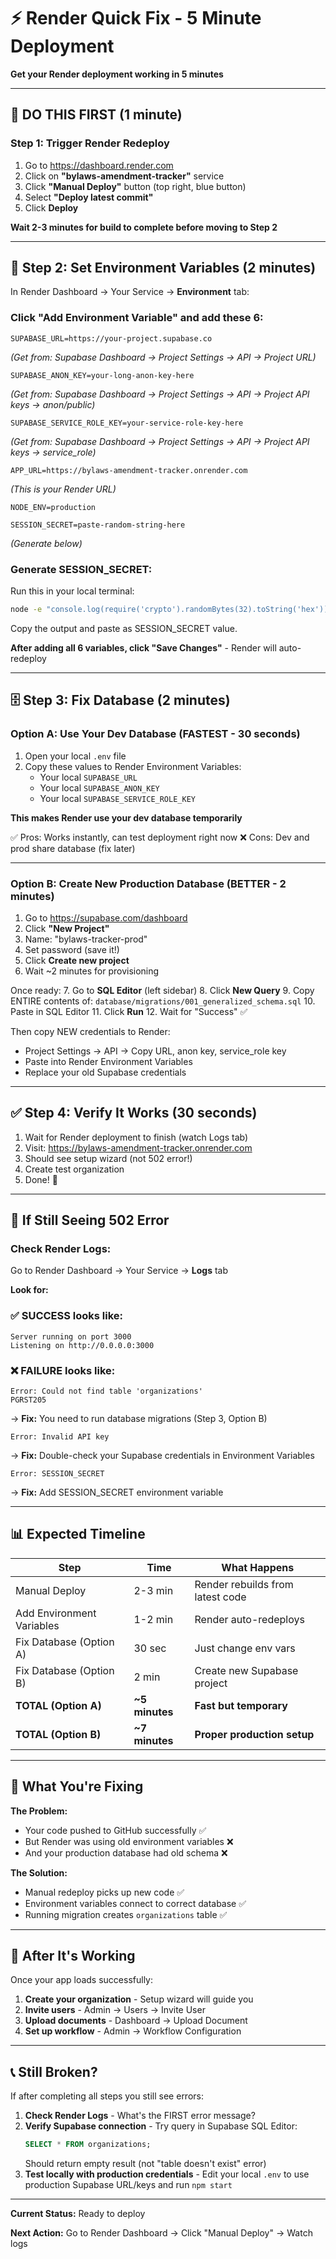 # ⚡ Render Quick Fix - 5 Minute Deployment

**Get your Render deployment working in 5 minutes**

---

## 🚨 DO THIS FIRST (1 minute)

### Step 1: Trigger Render Redeploy

1. Go to https://dashboard.render.com
2. Click on **"bylaws-amendment-tracker"** service
3. Click **"Manual Deploy"** button (top right, blue button)
4. Select **"Deploy latest commit"**
5. Click **Deploy**

**Wait 2-3 minutes for build to complete before moving to Step 2**

---

## 🔐 Step 2: Set Environment Variables (2 minutes)

In Render Dashboard → Your Service → **Environment** tab:

### Click "Add Environment Variable" and add these 6:

```env
SUPABASE_URL=https://your-project.supabase.co
```
*(Get from: Supabase Dashboard → Project Settings → API → Project URL)*

```env
SUPABASE_ANON_KEY=your-long-anon-key-here
```
*(Get from: Supabase Dashboard → Project Settings → API → Project API keys → anon/public)*

```env
SUPABASE_SERVICE_ROLE_KEY=your-service-role-key-here
```
*(Get from: Supabase Dashboard → Project Settings → API → Project API keys → service_role)*

```env
APP_URL=https://bylaws-amendment-tracker.onrender.com
```
*(This is your Render URL)*

```env
NODE_ENV=production
```

```env
SESSION_SECRET=paste-random-string-here
```
*(Generate below)*

### Generate SESSION_SECRET:

Run this in your local terminal:
```bash
node -e "console.log(require('crypto').randomBytes(32).toString('hex'))"
```

Copy the output and paste as SESSION_SECRET value.

**After adding all 6 variables, click "Save Changes"** - Render will auto-redeploy

---

## 🗄️ Step 3: Fix Database (2 minutes)

### Option A: Use Your Dev Database (FASTEST - 30 seconds)

1. Open your local `.env` file
2. Copy these values to Render Environment Variables:
   - Your local `SUPABASE_URL`
   - Your local `SUPABASE_ANON_KEY`
   - Your local `SUPABASE_SERVICE_ROLE_KEY`

**This makes Render use your dev database temporarily**

✅ Pros: Works instantly, can test deployment right now
❌ Cons: Dev and prod share database (fix later)

---

### Option B: Create New Production Database (BETTER - 2 minutes)

1. Go to https://supabase.com/dashboard
2. Click **"New Project"**
3. Name: "bylaws-tracker-prod"
4. Set password (save it!)
5. Click **Create new project**
6. Wait ~2 minutes for provisioning

Once ready:
7. Go to **SQL Editor** (left sidebar)
8. Click **New Query**
9. Copy ENTIRE contents of: `database/migrations/001_generalized_schema.sql`
10. Paste in SQL Editor
11. Click **Run**
12. Wait for "Success" ✅

Then copy NEW credentials to Render:
- Project Settings → API → Copy URL, anon key, service_role key
- Paste into Render Environment Variables
- Replace your old Supabase credentials

---

## ✅ Step 4: Verify It Works (30 seconds)

1. Wait for Render deployment to finish (watch Logs tab)
2. Visit: https://bylaws-amendment-tracker.onrender.com
3. Should see setup wizard (not 502 error!)
4. Create test organization
5. Done! 🎉

---

## 🚨 If Still Seeing 502 Error

### Check Render Logs:

Go to Render Dashboard → Your Service → **Logs** tab

**Look for:**

### ✅ SUCCESS looks like:
```
Server running on port 3000
Listening on http://0.0.0.0:3000
```

### ❌ FAILURE looks like:
```
Error: Could not find table 'organizations'
PGRST205
```
→ **Fix:** You need to run database migrations (Step 3, Option B)

```
Error: Invalid API key
```
→ **Fix:** Double-check your Supabase credentials in Environment Variables

```
Error: SESSION_SECRET
```
→ **Fix:** Add SESSION_SECRET environment variable

---

## 📊 Expected Timeline

| Step | Time | What Happens |
|------|------|--------------|
| Manual Deploy | 2-3 min | Render rebuilds from latest code |
| Add Environment Variables | 1-2 min | Render auto-redeploys |
| Fix Database (Option A) | 30 sec | Just change env vars |
| Fix Database (Option B) | 2 min | Create new Supabase project |
| **TOTAL (Option A)** | **~5 minutes** | **Fast but temporary** |
| **TOTAL (Option B)** | **~7 minutes** | **Proper production setup** |

---

## 🎯 What You're Fixing

**The Problem:**
- Your code pushed to GitHub successfully ✅
- But Render was using old environment variables ❌
- And your production database had old schema ❌

**The Solution:**
- Manual redeploy picks up new code ✅
- Environment variables connect to correct database ✅
- Running migration creates `organizations` table ✅

---

## 🚀 After It's Working

Once your app loads successfully:

1. **Create your organization** - Setup wizard will guide you
2. **Invite users** - Admin → Users → Invite User
3. **Upload documents** - Dashboard → Upload Document
4. **Set up workflow** - Admin → Workflow Configuration

---

## 📞 Still Broken?

If after completing all steps you still see errors:

1. **Check Render Logs** - What's the FIRST error message?
2. **Verify Supabase connection** - Try query in Supabase SQL Editor:
   ```sql
   SELECT * FROM organizations;
   ```
   Should return empty result (not "table doesn't exist" error)
3. **Test locally with production credentials** - Edit your local `.env` to use production Supabase URL/keys and run `npm start`

---

**Current Status:** Ready to deploy

**Next Action:** Go to Render Dashboard → Click "Manual Deploy" → Watch logs
